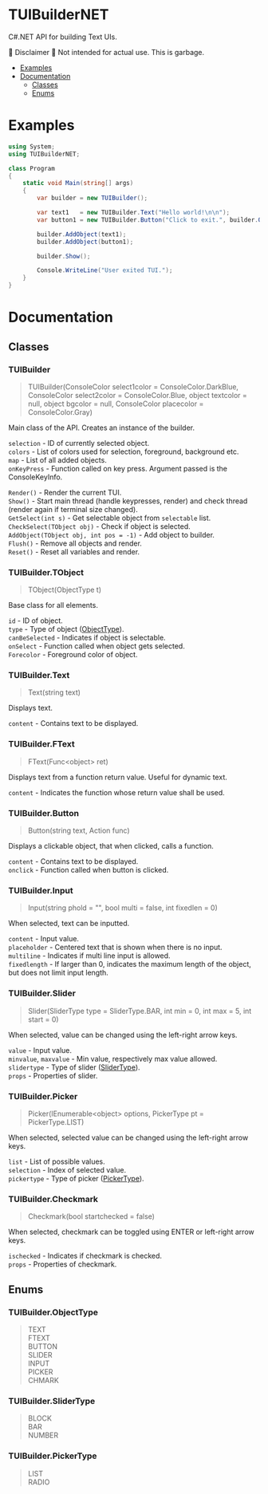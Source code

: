 # TUIBuilderNET
C#.NET API for building Text UIs.
  
🔴 Disclaimer 🔴 Not intended for actual use. This is garbage.  

  
- [Examples](#examples)
- [Documentation](#documentation)
   - [Classes](#classes)
   - [Enums](#enums)
  
  
  
  
# Examples
```csharp
using System;
using TUIBuilderNET;

class Program
{
    static void Main(string[] args)
    {
        var builder = new TUIBuilder();

        var text1   = new TUIBuilder.Text("Hello world!\n\n");
        var button1 = new TUIBuilder.Button("Click to exit.", builder.Quit);

        builder.AddObject(text1);
        builder.AddObject(button1);

        builder.Show();

        Console.WriteLine("User exited TUI.");
    }
}
```
# Documentation
## Classes
  
  
### TUIBuilder 
> TUIBuilder(ConsoleColor select1color = ConsoleColor.DarkBlue, ConsoleColor select2color = ConsoleColor.Blue, object textcolor = null, object bgcolor = null, ConsoleColor placecolor = ConsoleColor.Gray) 

Main class of the API. Creates an instance of the builder.
  
`selection` - ID of currently selected object.  
`colors` - List of colors used for selection, foreground, background etc.  
`map` - List of all added objects.  
`onKeyPress` - Function called on key press. Argument passed is the ConsoleKeyInfo.

`Render()` - Render the current TUI.  
`Show()` - Start main thread (handle keypresses, render) and check thread (render again if terminal size changed).  
`GetSelect(int s)` - Get selectable object from `selectable` list.  
`CheckSelect(TObject obj)` - Check if object is selected.  
`AddObject(TObject obj, int pos = -1)` - Add object to builder.  
`Flush()` - Remove all objects and render.  
`Reset()` - Reset all variables and render.
 

### TUIBuilder.TObject 
> TObject(ObjectType t)  

Base class for all elements.  
  
`id` - ID of object.  
`type` - Type of object ([ObjectType](#enums)).  
`canBeSelected` - Indicates if object is selectable.  
`onSelect` - Function called when object gets selected.  
`Forecolor` - Foreground color of object.
  

### TUIBuilder.Text 
> Text(string text)  

Displays text.   
  
`content` - Contains text to be displayed.
  

### TUIBuilder.FText 
> FText(Func<object\> ret)  

Displays text from a function return value. Useful for dynamic text.  
  
`content` - Indicates the function whose return value shall be used.
  

### TUIBuilder.Button 
> Button(string text, Action func)  

Displays a clickable object, that when clicked, calls a function.  
  
`content` - Contains text to be displayed.  
`onclick` - Function called when button is clicked.
  

### TUIBuilder.Input 
> Input(string phold = "", bool multi = false, int fixedlen = 0)  

When selected, text can be inputted.  
  
`content` - Input value.  
`placeholder` - Centered text that is shown when there is no input.  
`multiline` - Indicates if multi line input is allowed.  
`fixedlength` - If larger than 0, indicates the maximum length of the object, but does not limit input length.
   

### TUIBuilder.Slider 
> Slider(SliderType type = SliderType.BAR, int min = 0, int max = 5, int start = 0)  

When selected, value can be changed using the left-right arrow keys.  
  
`value` - Input value.  
`minvalue`, `maxvalue` - Min value, respectively max value allowed.  
`slidertype` - Type of slider ([SliderType](#enums)).  
`props` - Properties of slider.
  

### TUIBuilder.Picker 
> Picker(IEnumerable<object\> options, PickerType pt = PickerType.LIST)  
    
When selected, selected value can be changed using the left-right arrow keys. 
  
`list` - List of possible values.  
`selection` - Index of selected value.  
`pickertype` - Type of picker ([PickerType](#enums)).
  

### TUIBuilder.Checkmark 
> Checkmark(bool startchecked = false)  

When selected, checkmark can be toggled using ENTER or left-right arrow keys.  
  
`ischecked` - Indicates if checkmark is checked.  
`props` - Properties of checkmark.
  
  
## Enums
  
  
### TUIBuilder.ObjectType
> TEXT  
> FTEXT  
> BUTTON  
> SLIDER  
> INPUT  
> PICKER  
> CHMARK

### TUIBuilder.SliderType
> BLOCK  
> BAR  
> NUMBER

### TUIBuilder.PickerType
> LIST  
> RADIO



